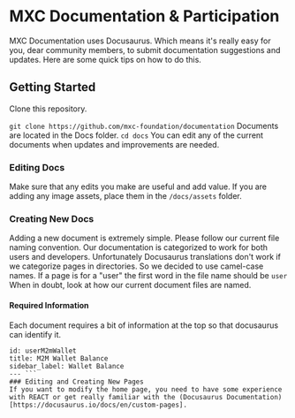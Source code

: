 # MXC Documentation & Participation
MXC Documentation uses Docusaurus. Which means it's really easy for you, dear community members, to submit documentation suggestions and updates. Here are some quick tips on how to do this. 

## Getting Started

Clone this repository.

```git clone https://github.com/mxc-foundation/documentation```
Documents are located in the Docs folder. 
```cd docs```
You can edit any of the current documents when updates and improvements are needed.
### Editing Docs
Make sure that any edits you make are useful and add value. If you are adding any image assets, place them in the `/docs/assets` folder. 
### Creating New Docs
Adding a new document is extremely simple. Please follow our current file naming convention.
Our documentation is categorized to work for both users and developers. Unfortunately Docusaurus translations don't work if we categorize pages in directories. So we decided to use camel-case names.
If a page is for a "user" the first word in the file name should be ```user```
When in doubt, look at how our current document files are named. 
#### Required Information
Each document requires a bit of information at the top so that docusaurus can identify it. 
```---
id: userM2mWallet
title: M2M Wallet Balance
sidebar_label: Wallet Balance
--- ```
### Editing and Creating New Pages
If you want to modify the home page, you need to have some experience with REACT or get really familiar with the (Docusaurus Documentation)[https://docusaurus.io/docs/en/custom-pages].
